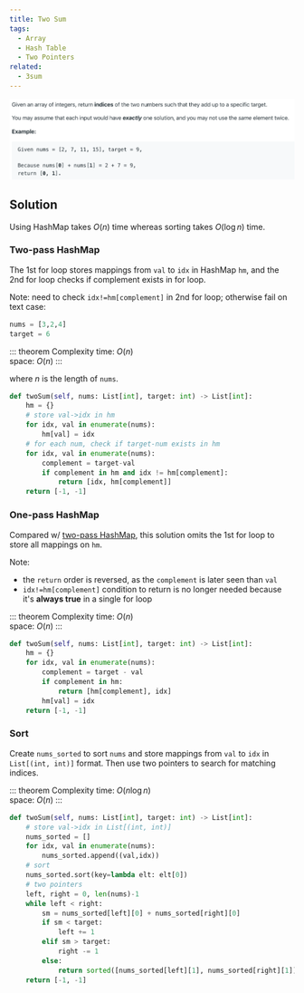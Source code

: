 ```yaml
---
title: Two Sum
tags:
  - Array
  - Hash Table
  - Two Pointers
related:
  - 3sum
---
```


<img class="medium-zoom" src="/algo/two-sum.png" alt="https://leetcode.com/problems/two-sum">

## Solution

Using HashMap takes $O(n)$ time whereas sorting takes $O(\log n)$ time.

### Two-pass HashMap

The 1st for loop stores mappings from `val` to `idx` in HashMap `hm`, and the 2nd for loop checks if complement exists in for loop.

Note: need to check `idx!=hm[complement]` in 2nd for loop; otherwise fail on text case:

```py
nums = [3,2,4]
target = 6
```

::: theorem Complexity
time: $O(n)$  
space: $O(n)$
:::

where $n$ is the length of `nums`.

```py
def twoSum(self, nums: List[int], target: int) -> List[int]:
    hm = {}
    # store val->idx in hm
    for idx, val in enumerate(nums):
        hm[val] = idx
    # for each num, check if target-num exists in hm
    for idx, val in enumerate(nums):
        complement = target-val
        if complement in hm and idx != hm[complement]:
            return [idx, hm[complement]]
    return [-1, -1]
```

### One-pass HashMap

Compared w/ [two-pass HashMap](#two-pass-hashmap), this solution omits the 1st for loop to store all mappings on `hm`.

Note:

- the `return` order is reversed, as the `complement` is later seen than `val`
- `idx!=hm[complement]` condition to return is no longer needed because it's **always true** in a single for loop

::: theorem Complexity
time: $O(n)$  
space: $O(n)$
:::

```py
def twoSum(self, nums: List[int], target: int) -> List[int]:
    hm = {}
    for idx, val in enumerate(nums):
        complement = target - val
        if complement in hm:
            return [hm[complement], idx]
        hm[val] = idx
    return [-1, -1]
```

### Sort

Create `nums_sorted` to sort `nums` and store mappings from `val` to `idx` in `List[(int, int)]` format. Then use two pointers to search for matching indices.

::: theorem Complexity
time: $O(n\log n)$  
space: $O(n)$
:::

```py
def twoSum(self, nums: List[int], target: int) -> List[int]:
    # store val->idx in List[(int, int)]
    nums_sorted = []
    for idx, val in enumerate(nums):
        nums_sorted.append((val,idx))
    # sort
    nums_sorted.sort(key=lambda elt: elt[0])
    # two pointers
    left, right = 0, len(nums)-1
    while left < right:
        sm = nums_sorted[left][0] + nums_sorted[right][0]
        if sm < target:
            left += 1
        elif sm > target:
            right -= 1
        else:
            return sorted([nums_sorted[left][1], nums_sorted[right][1]])
    return [-1, -1]
```
